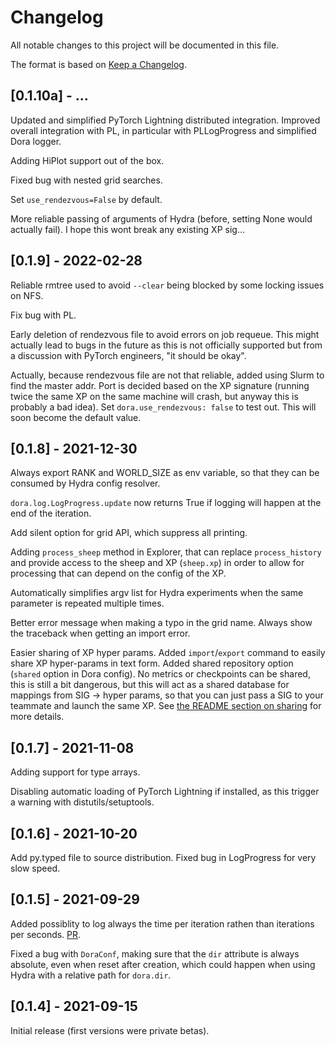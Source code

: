 # Changelog

All notable changes to this project will be documented in this file.

The format is based on [Keep a Changelog](https://keepachangelog.com/en/1.0.0/).

## [0.1.10a] - ...

Updated and simplified PyTorch Lightning distributed integration.
Improved overall integration with PL, in particular with PLLogProgress and simplified
Dora logger.

Adding HiPlot support out of the box.

Fixed bug with nested grid searches.

Set `use_rendezvous=False` by default.

More reliable passing of arguments of Hydra (before, setting None would actually fail). I hope this wont break any existing XP sig...

## [0.1.9] - 2022-02-28

Reliable rmtree used to avoid `--clear` being blocked by some locking issues on NFS.

Fix bug with PL.

Early deletion of rendezvous file to avoid errors on job requeue. This might actually lead to
bugs in the future as this is not officially supported but from a discussion with PyTorch engineers,
"it should be okay".

Actually, because rendezvous file are not that reliable, added using Slurm to find
the master addr. Port is decided based on the XP signature (running twice the same XP on the
same machine will crash, but anyway this is probably a bad idea). Set `dora.use_rendezvous: false` to test out. This will soon become the default value.


## [0.1.8] - 2021-12-30

Always export RANK and WORLD_SIZE as env variable, so that they can be consumed by Hydra config
resolver.

`dora.log.LogProgress.update` now returns True if logging will happen at the end of the iteration.

Add silent option for grid API, which suppress all printing.

Adding `process_sheep` method in Explorer, that can replace `process_history` and provide access to the sheep and XP (`sheep.xp`)
in order to allow for processing that can depend on the config of the XP.

Automatically simplifies argv list for Hydra experiments when the same parameter is repeated multiple times.

Better error message when making a typo in the grid name. Always show the traceback when getting an
import error.

Easier sharing of XP hyper params. Added `import`/`export` command to easily share XP hyper-params in text form.
Added shared repository option (`shared` option in Dora config). No metrics or
checkpoints can be shared, this is still a bit dangerous, but this will act as a shared
database for mappings from SIG -> hyper params, so that you can just pass a SIG
to your teammate and launch the same XP. See [the README section on sharing](https://github.com/facebookresearch/dora/blob/main/README.md#sharing-xps) for more details.

## [0.1.7] - 2021-11-08

Adding support for type arrays.

Disabling automatic loading of PyTorch Lightning if installed, as this trigger
a warning with distutils/setuptools.

## [0.1.6] - 2021-10-20

Add py.typed file to source distribution.
Fixed bug in LogProgress for very slow speed.


## [0.1.5] - 2021-09-29

Added possiblity to log always the time per iteration rathen than iterations per seconds.
[PR](https://github.com/facebookresearch/dora/pull/10).

Fixed a bug with `DoraConf`, making sure that the `dir` attribute is always
absolute, even when reset after creation, which could happen when using Hydra
with a relative path for `dora.dir`.


## [0.1.4] - 2021-09-15

Initial release (first versions were private betas).
